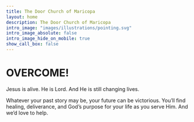 ```yaml
---
title: The Door Church of Maricopa
layout: home
description: The Door Church of Maricopa
intro_image: "images/illustrations/pointing.svg"
intro_image_absolute: false
intro_image_hide_on_mobile: true
show_call_box: false
---
```


# OVERCOME!
Jesus is alive. He is Lord. And He is still changing lives.

Whatever your past story may be, your future can be victorious. You’ll find healing, deliverance, and God’s purpose for your life as you serve Him. And we’d love to help.
